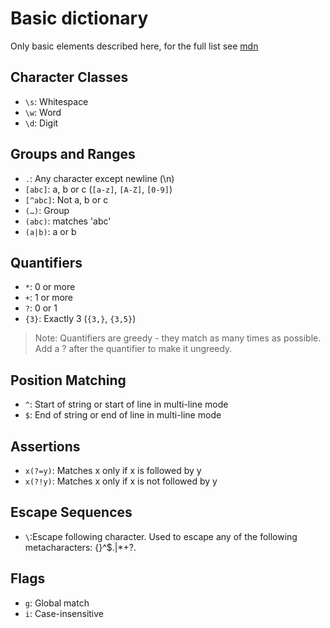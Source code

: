 # Basic dictionary

Only basic elements described here, for the full list see [mdn](https://developer.mozilla.org/en-US/docs/Web/JavaScript/Reference/Global_Objects/RegExp#Special_characters_meaning_in_regular_expressions)

## Character Classes

- `\s`: Whitespace
- `\w`: Word
- `\d`: Digit

## Groups and Ranges

- `.`: Any character except newline (\n)
- `[abc]`: a, b or c (`[a-z]`, `[A-Z]`, `[0-9]`)
- `[^abc]`: Not a, b or c
- `(…)`: Group
- `(abc)`: matches 'abc'
- `(a|b)`: a or b

## Quantifiers

- `*`: 0 or more
- `+`: 1 or more
- `?`: 0 or 1
- `{3}`: Exactly 3 (`{3,}`, `{3,5}`)

> Note: Quantifiers are greedy - they match as many times as possible. Add a ? after the quantifier to make it ungreedy.

## Position Matching

- `^`: Start of string or start of line in multi-line mode
- `$`: End of string or end of line in multi-line mode

## Assertions
- `x(?=y)`: Matches x only if x is followed by y
- `x(?!y)`: Matches x only if x is not followed by y

## Escape Sequences

- `\`:Escape following character. Used to escape any of the following metacharacters: {}[]()^$.|*+?\.

## Flags

- `g`: Global match
- `i`: Case-i­nse­nsitive
